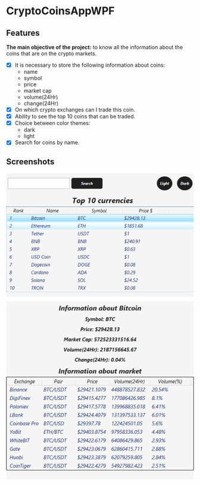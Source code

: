 # CryptoCoinsAppWPF
## Features
**The main objective of the project:** to know all the information about the coins that are on the crypto markets.
- [x] It is necessary to store the following information about coins:
    * name  
    * symbol
    * price
    * market cap
    * volume(24Hr)
    * change(24Hr)
- [x] On which crypto exchanges can I trade this coin.
- [x] Ability to see the top 10 coins that can be traded.
- [x] Choice between color themes:
    * dark
    * light
- [x] Search for coins by name.
## Screenshots
![](https://github.com/Yaroslav0709n/CryptoCoinsAppWPF/blob/main/images/1img.PNG)
![](https://github.com/Yaroslav0709n/CryptoCoinsAppWPF/blob/main/images/2img.PNG)


